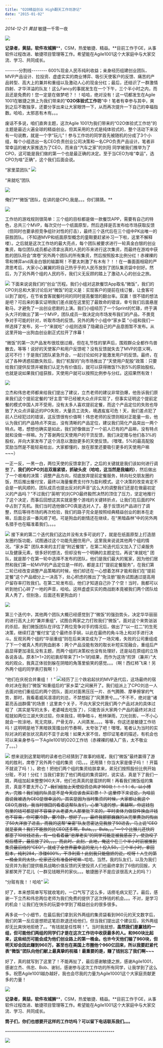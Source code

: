 ```yaml
---
title: "O2O精益创业 High翻天工作坊游记"
date: "2015-01-02"
---
```


_2014-12-21_ _黄喆_ 敏捷一千零一夜

![](http://mmbiz.qpic.cn/mmbiz/CUiaHgo768trR5jqwyOEuWY2anqIGRBUnibdAgXSgkSoFyCX5Zxndicu4jgoXicooiay86EjgeObgg6dNPQp8JvLTNw/0?tp=webp)

**记录者，黄喆，软件攻城狮****，CSM，热爱敏捷、精益。**目前工作于GE，从事软件过程改进、敏捷项目管理等工作。希望能在Agile1001这个大家庭中与大家交流、学习、共同成长。

\-------分割线-------- 600%现金人民币纯利收益；亲身经历组建创业团队、MVP产品设计、拉投资、虚虚实实的商业博弈、吸引天使客户的反馈、痛苦的产品转型、高大上的兼并和重组以及激动人心的现金分红；最后，还结识了一群激情四射、才华洋溢的队友！这么Fancy的事就发生在一个下午，三个半小时之内，而且还是免费的！您一定是在做梦吧？！！哈哈，绝对没有！这一切都发生在Agile 1001在敏捷之旅上为我们带来的“**O2O体验式工作坊**”中！笔者有幸参与其中，爽到之后不敢独享，还要分享出来让大家眼馋一下，从而再次提升一下自己的幸福指数。哈哈，太邪恶有木有。。。

废话不多说，咱们直奔主题，这次Agile 1001为我们带来的“O2O体验式工作坊”的主题是最近火遍全球的精益创业。但其采用的方式是纯体验式的，整个活动下来没有一句说教，就是一个字“玩儿”！参与工作坊的同学首先被随机的分成了3个小组，每个小组选出一名CEO负责创业公司决策和一名CPO负责产品设计。笔者非常幸运的被大家推选为了CEO，而来自“汽车之家”的刘阳 同学被我们推举为了CPO，这可能是我们做的第一个也是最正确的决定。至于当CEO为啥“幸运”，选CPO为啥“正确”，这个我们后面会说。

“家里菜团队” ![](http://mmbiz.qpic.cn/mmbiz/CUiaHgo768trR5jqwyOEuWY2anqIGRBUnWGicfXLtkVfeoCkJ0pMUXqssjh067j50C8KCKiaHECZ4x7Ljk9vBkE2w/640?tp=webp)

“来就吃”团队

![](http://mmbiz.qpic.cn/mmbiz/CUiaHgo768trR5jqwyOEuWY2anqIGRBUnGlNdp1NSB15icRLSNr7A19OIicFWcuxuicLIPmT2GeAlLuAVp2XjWVolw/640?tp=webp)

俺们**“微饭”团队，在讲的是CPO,我是。。。你们猜猜。**

![](http://mmbiz.qpic.cn/mmbiz/CUiaHgo768trR5jqwyOEuWY2anqIGRBUnTGoN2YeFT1q1pVShFcibuO8NrjY7B1bOt9Nm5zpibP8lwU4Lmp09ICTQ/640?tp=webp)

工作坊的游戏规则很简单：三个组的目标都是做一款餐饮APP，需要有自己的特色，总共三个MVP，每次交付一个纸面原型，然后选择是否发布给市场获取反馈（但同时也要承担竞争组针对性的打击），最终三个迭代后在三个组中PK出唯一的获胜团队。（不知道MVP和纸面原型概念的童鞋要赶紧补习一下啦，这里不解释喽）。之后就是这次工作坊的最大亮点，每个团队被要求进行一轮真金白银的创业集资，每位团队成员都必须拿出真的人民的币来进行这次集资，而最终在游戏中获胜的团队将会“席卷”另外两个团队的所有集资，然后按照股本比例分红！赤裸裸的零和博弈and真金白银的输赢啊！不要太刺激了有木有？！！在一番面面相窥的严肃思考后，大家小心翼翼的将自己热乎乎的人民币放到了团队集资袋中封好。然后，为了另外两个组的人民的币，我们义无反顾的踏上了激动人心的创业之旅。

![](http://mmbiz.qpic.cn/mmbiz/CUiaHgo768trR5jqwyOEuWY2anqIGRBUnSIpJleyTFC2rpFUNTtEkHPHWdbTsInjm9O6laxWnwzdgXYN88D86Ew/640?tp=webp) 下面来说说我们的“创业”历程。我们小组对这款餐饮App取名“微饭”，我们的CPO刘总和大家讨论后对“微饭”的定义是：实现客户的提前在线订餐，让食客可以到了就吃，在节省食客就餐时间的同时提高餐馆的翻台率。双赢！很不错的想法是吧？可后来的事实证明我们差点就在这里犯了最致命的错误，幸亏我们后面悬崖勒马，才避免了一出创业悲剧的上演。我们小组经历了一个Sprint的忙碌，终于满头大汗的做出了第一个MVP，团队成员一致决定向市场发布我们的产品，不畏竞争对手可能的针对，听取市场的反馈。另外的两个小组中“家乡菜 ”小组和我们一样选择了发布，另一个“来就吃” 小组则选择了隐藏自己的产品意图暂不发布。从这里开始一出狗血创业剧正式拉开了序幕！

“微饭”的第一次产品发布很炫很过瘾，但在礼节性的掌声后，围观群众全都作鸟兽散去，等等！说好的天使客户和用户反馈呢？没有反馈就失去了MVP的意义啊，这可不行！于是我们团队紧急开会，一起讨论如何才能激发用户的反馈。最终，在试了各种诱惑招数失败后，我们“机智的”向市场推出了“天使用户配股”政策：只要给我们提供反馈并被我们认定为有价值后，就可以获得微饭1%到5%的原始股权。也就是说如果我们组获胜，天使用户就可以按照比例参与分红。这招果然有效！

![](http://mmbiz.qpic.cn/mmbiz/CUiaHgo768trR5jqwyOEuWY2anqIGRBUn80icyGWMn3HlMoBuSFDN9Do7wib3xL1QFgswVjHiaC3eNibibRBwLkj8ia2g/640?tp=webp)

立杰和伟忠老师都来给我们提出了建议，立杰老师的建议非常劲爆，他告诉我们原来我们这个提前定餐的“好主意”早已经被大众点评实现了，但事实证明这个提前定餐的模式中国人并不受用，没有太多人喜欢提前定餐，而这个产品定位的失败也导致了大众点评最近的IPO失败，大量员工流失，境遇岌岌可危！天，我们差点犯了前人已经犯过的错误，这反馈很有价值啊！伟忠老师的反馈则相对正能量一些，他认为我们的产品特点不突出，没有清晰的产品定位，建议我们简化产品突出一两个特点。嗯，想想也确实是如此，我们好像做出了一个前人已有的产品嘛，没有特点就和没做一样嘛。为了答谢两位天使用户的干货反馈，我们决定赠与他们各3%的股权，并向大家发布了这个消息以激励更多的天使反馈。（嘿嘿，5%的最高配股奖励当然是不能轻易给出，大家都懂的，放在那里还要吸引更多的天使用户嘛~~~）

一正一反，一黑一白，两位天使的反馈拿到了，之后的关键就是我们该如何进行调整了。**我们的CPO刘总双眉紧锁，抓破头皮（哈哈，这当然是我编的）**，然后做出了一个艰难的决策：调整产品方向，彻底放弃提前定餐服务，转向社交朋友圈约饭，然后推出餐付宝，最终以海量餐费支付作为盈利模式。这个决策的改变肯定不会是一帆风顺的，团队成员也提出反对的声音“这么大的调整我们还是在做最初定义的产品吗？”不过我们“英明”的刘CPO最终毅然决然的顶住了压力，坚定地推行了这个决定，而事后回想这其实就是整个游戏的关键转折点，让我们在后面的PK中占到了先机。我们当时选他做CPO真是选对人了。基于反馈对产品进行了调整，然后等待市场的再次检验，我们的路子完全是按照经典精益创业的剧本在走嘛，后面总该一番风顺了吧。可是狗血的剧情还在继续，在“黑暗森林”中的另外两名猎手也在瞄准着我们。。。。

![](http://mmbiz.qpic.cn/mmbiz/CUiaHgo768trR5jqwyOEuWY2anqIGRBUniaEQuNK5DOkg2OUY0t9UI8uItoqwibYE2OgYVxjaaxq9GqgmacvaS7Iw/640?tp=webp) 接下来的第二个迭代我们这边并没有太多可说的了，就是在纸面原型上打造朋友圈约饭功能，试图通过这个功能先圈住用户。这里我来说说其他两个组的情况。“家乡菜” 团队本来的主打是“附近餐馆”，在第二轮迭代后又加入了订桌服务以及健康元素，很多好的想法，但却没有一个明确的主题定位。再说“来就吃” 团队，就是那个在第一轮中选择不发布的团队，他们是我们最大的冤家，因为他们居然和我们第一轮MVP的产品定位是一样的，都是主打“提前定餐服务”，在我们第二轮已经改变调整产品策略的时候，他们却还在一心想着怎样才能和我们在“提前定餐”这个产品细分上一决高下，处心积虑的推出了“免注册”服务试图通过提高用户留存率打败我们。在第二轮发布后，他们才知道自己扑了个空！当时，我都可以听到他们心碎了一地的声音，哈哈。这样虚虚实实的商战剧本竟被我们两个团队给真人秀了，但别急，后面还有更狗血的！

![](http://mmbiz.qpic.cn/mmbiz/CUiaHgo768trR5jqwyOEuWY2anqIGRBUnPZo7HU3iaeg75ElgJiaQFYaV60WG2jaia4BM47b2YTBrqMz3FiavJjicJBw/640?tp=webp)

第三个迭代中，其他两个团队大概已经感觉到了“微饭”的强劲势头，决定华华丽丽的进行高大上的“兼并重组”，试图合两家之力打败我们“微饭”。面对这个来势汹汹的杀招，我们微饭团队在评估了两位竞争对手的情况后，做出了“以一扛二”的生死决策，继续打造“餐付宝”这个最终杀手锏，以此在最终的角斗场上和对手进行决斗。反观另两个组的“华丽重组”则在后来演变成为了一场灾难，失败的公司重组成了下一个被真人秀的狗血剧本：两个产品没能有效的取长补短实现融合，重组后产品显得更加凌乱没有主题，而两个组的决策权也没有处理好，还是站在原组的立场各说各话。原本1+1>2的初衷却带来了1+1<1的结果，而作为这场“煎饼（兼并）”大戏的观众，我真正体验到躲在阴暗的角落里偷笑的感觉。。。（啊！西红柿飞来！另外两个组的同学表打我啊！）

“他们在庆祝合并重组！！” ![](http://mmbiz.qpic.cn/mmbiz/CUiaHgo768trR5jqwyOEuWY2anqIGRBUnWb5Tx9qJfV07emlGMYj8IDD0XzSsjVj2PPzIFE8Vd9mPpObiahHogzQ/640?tp=webp)经历了三个跌宕起伏的MVP迭代后，这场最终的宿命对决在我们“微饭”和重组后的“家乡菜”之间展开了。我们组派上了CPO刘总一人去面对他们重组后的两个团队，面对对面黑压压一片、杀气腾腾、摩拳擦掌的气势，那时，我看着威风凛凛的刘总，不禁想起了“风萧萧兮。。。”不不不，绝对是“诸葛亮舌战群儒”的场景！这里卖个关子，不向大家交代我们两个产品对决的具体过程了（其实是写的太多，老婆喊去吃饭了），只能告诉大家两个产品的最终对决过程就如两位江湖大侠过招，你来我往，明争暗斗，枪林弹雨，刀光剑影，一不小心就会一败涂地，死无完肤，尸骨无存，人间蒸发。。。。等等，你这还是敏捷工作坊吗！这明明是地下黑暗铁笼擂台的节奏啊，太夸张了吧！嘿嘿，笔者认为当时的实际对决的紧张状况真的不亚于此哦！如果大家不信，想印证笔者的描述，有机会也可以来亲身参与一下Agile1001的O2O工作坊（赤裸裸的植入广告，太不敬业了。。。）

![](http://mmbiz.qpic.cn/mmbiz/CUiaHgo768trR5jqwyOEuWY2anqIGRBUn8fUxBj6picqG37hMl2M5mWRRyBViczJwzKoRFaPK3PIAFzy8g8lI3L1g/640?tp=webp) 想来说到这里聪明的读者也已经猜到了故事的结尾，我们“微饭”最终赢得了游戏的胜利，席卷了另外两个组的集资（切。。。还用猜！你当大家是傻子吗！！开篇不就说了吗！）。欧也！把他们两个组的集资给朕拿来，弟兄们按照股份比例开始分赃，不对！分红！当我们拿到了他们两组的集资袋时，说实话，真是下了我们一跳，两组加起来整整960大洋，他们也真真的是蛮拼的啊！再看我们微饭组的集资，真是不要太开心了~~~我们组加上天使投资总共才160块！！！1：6，以小博大，完胜！我们组的队员是不是今天应该去买彩票！？ 这里停下来说说，为啥前面说我被选为CEO是很幸运的。其实是因为当时集资的时候，大家都让我这个CEO先放钱，我当时很囧的看着这帮队友们，心里飞速的想，黄喆啊，你这钱包包里的钱可都是好不容易才从老婆大人那里批下来的，平时卖体力做软件换血汗钱也不容易，你可要冷静，要冷静，想好了。。。最终我颤颤巍巍的从兜里费劲的掏出了50大洋放了进去，而我的这帮“亲密”队友思密达见我放了50进去，马上说“CEO就是豪爽！我们不能放的比CEO还多啊，Bula。。。Bula。。。”一个个比猴儿还快的都塞了10块钱进去，有一位看着最“忠厚老实”的同学可能是被我感召了，使劲咬了咬后槽牙，最后放了20。。。。而此时、此刻、此地，俺这个在三个半小时前被推到集资最前线的“CEO”，就成了全世界最幸运的宠儿！投入50，三个半小时，拿回股本，纯利284，净赚600%，干净利索！此刻我只能傲娇的说，哎呀！人生的第一桶金来的太快，伦家还没有准备好呢嘛~~~哈哈，当然，我的队友们，以及为我们投资并为我们提供极具战略价值反馈的天使投资人们也最终拿到了6倍的回报，大家都笑开了花儿（一群见钱眼开的家伙。。。敏捷圈子不是应该很高大上的吗？）

“分赃有我！！哈哈” ![](http://mmbiz.qpic.cn/mmbiz/CUiaHgo768trR5jqwyOEuWY2anqIGRBUnMGRzQr3pdX4WZu7dE3hW1hdcWWaxcxHY0Yv85rg4MUFcQ5eGq6UkDw/640?tp=webp)

好了，本来想简单写写就收笔的，一口气写了这么多，话痨毛病又犯了。最后，感谢一下立杰和伟忠两位老师为我们免费的提供了这次挣钱的机会。。。不对，是学习的机会！让我们在快乐的玩耍中学到了精益创业的很多很多。

再多说一个小细节，在最后我们拿到另外两组的集资袋看到960元的天文数字后，我们的第一反应是想把这笔巨款退还给他们，但当我们提出这个建议后，另外两组却无比爽快地拒绝了。。“有钱就是任性啊！”。当时我就想，**虽然我们是赢钱的一组，但可能他们两组的同学们才是在这次工作坊中收获最多的人。和960块比起来，这些经历可能会成为他们创业路上的第一桶金。也许今天他们输了960块，但明天却会因此赚到960万，甚至也在美国上市圈他个960亿回来，所以我要赶紧代表“微饭”团队向他们献上最真挚的祝福！最重要的是，赚了钱别忘了我们啊~~~**

好了，真的就写到了这里了！不能再扯了，最后感谢敏捷之旅，感谢Agile1001，感谢立杰、伟忠、Bob、谢钊，感谢参与这次工作坊的所有同学，让我学到了这么多。祝愿Agile1001越办越好，我也会尽我的力量为Agile10001这个大家庭贡献更多的力量！

![](http://mmbiz.qpic.cn/mmbiz/CUiaHgo768trR5jqwyOEuWY2anqIGRBUnbBLSk6SoYwTtOsib3sK7XpKHGrhZ5v46VbQsL9bMVROfvsriaXhTics7Q/640?tp=webp)

**记录者，黄喆，软件攻城狮****，CSM，热爱敏捷、精益。**目前工作于GE，从事软件过程改进、敏捷项目管理等工作。希望能在Agile1001这个大家庭中与大家交流、学习、共同成长。

**筒子们，你们也想要开这样的工作坊吗？可以留下电话联系我们。。。**

**\-------------------------------------------------------**

![](http://mmbiz.qpic.cn/mmbiz/CUiaHgo768tqCkEcn3ODvfLBaywrjdHMH2yibU1nf0ASRRg487eb205dGRUXldx7hgkUq63CkVn3dXLCooLvicnsg/640?tp=webp)
